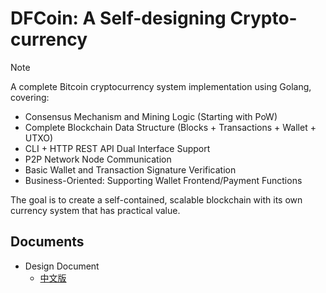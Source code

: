 # DFCoin: A Self-designing Crypto-currency

> [!Note]
> A complete Bitcoin cryptocurrency system implementation using Golang, covering:
>
> - Consensus Mechanism and Mining Logic (Starting with PoW)
> - Complete Blockchain Data Structure (Blocks + Transactions + Wallet + UTXO)
> - CLI + HTTP REST API Dual Interface Support
> - P2P Network Node Communication
> - Basic Wallet and Transaction Signature Verification
> - Business-Oriented: Supporting Wallet Frontend/Payment Functions
>
> The goal is to create a self-contained, scalable blockchain with its own currency system that has practical value.

## Documents

- Design Document
  - [中文版](docs/00-designDoc-ch.md)
